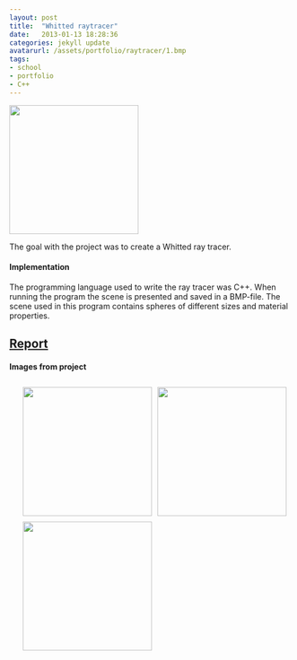 ```yaml
---
layout: post
title:  "Whitted raytracer"
date:   2013-01-13 18:28:36
categories: jekyll update
avatarurl: /assets/portfolio/raytracer/1.bmp
tags:
- school
- portfolio
- C++
---
```


<img src="{{ site.baseurl }}/assets/portfolio/raytracer/1.bmp" height="230" width="230" /> 

The goal with the project was to create a Whitted ray tracer.

#### Implementation ####

The programming language used to write the ray tracer was C++. When running the program the scene is presented and saved in a BMP-file. The scene used in this program contains spheres of different sizes and material properties.

## [Report][RaytracerReport] ##

#### Images from project ####

<style>
	ul#menu li {
		float: left;
	    display:inline;
	    margin: 10px 10px 0 0;
	}
	ul#menu {
		margin: 0 0 0 0;
	}
	div.img img {
		height: 230px;
		width: 230px;
	}
</style>

<div class="img">
	<ul id="menu">
		<li><a href="{{ site.baseurl }}/assets/portfolio/raytracer/1.bmp">
			<img src="{{ site.baseurl }}/assets/portfolio/raytracer/1.bmp"/>
		</a>
		</li>
		  	<li><a href="{{ site.baseurl }}/assets/portfolio/raytracer/2.bmp">
			<img src="{{ site.baseurl }}/assets/portfolio/raytracer/2.bmp"/>
		</a>
		</li>
		</li>
		  	<li><a href="{{ site.baseurl }}/assets/portfolio/raytracer/3.bmp">
			<img src="{{ site.baseurl }}/assets/portfolio/raytracer/3.bmp"/>
		</a>
		</li>
	</ul>

	<ul id="menu">
		<li><a href="{{ site.baseurl }}/assets/portfolio/raytracer/4.bmp">
			<img src="{{ site.baseurl }}/assets/portfolio/raytracer/4.bmp"/>
		</a>
		</li>
		  	<li><a href="{{ site.baseurl }}/assets/portfolio/raytracer/5.bmp">
			<img src="{{ site.baseurl }}/assets/portfolio/raytracer/5.bmp"/>
		</a>
		</li>
		</li>
		  	<li><a href="{{ site.baseurl }}/assets/portfolio/raytracer/6.bmp">
			<img src="{{ site.baseurl }}/assets/portfolio/raytracer/6.bmp"/>
		</a>
		</li>
	</ul> 

	<ul id="menu">
		<li><a href="{{ site.baseurl }}/assets/portfolio/raytracer/7.bmp">
			<img src="{{ site.baseurl }}/assets/portfolio/raytracer/7.bmp"/>
		</a>
		</li>
		  	<li><a href="{{ site.baseurl }}/assets/portfolio/raytracer/8.bmp">
			<img src="{{ site.baseurl }}/assets/portfolio/raytracer/8.bmp"/>
		</a>
		</li>
	</ul> 
</div>

[RaytracerReport]: /assets/portfolio/raytracer/Advanced_Global_Illumination_Rendering_Report.pdf